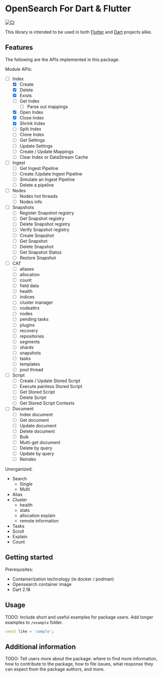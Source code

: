 # OpenSearch For Dart & Flutter
[![CI](https://github.com/Nexushunter/opensearch-dart/actions/workflows/CI.yaml/badge.svg?branch=main)](https://github.com/Nexushunter/opensearch-dart/actions/workflows/CI.yaml)

This library is intended to be used in both [Flutter](https://flutter.dev) and [Dart](https://dart.dev) projects alike.

## Features

The following are the APIs implemented in this package.

Module APIs:
- [ ] Index
  - [x] Create
  - [x] Delete
  - [x] Exists
  - [ ] Get Index
    - [ ] Parse out mappings
  - [x] Open Index
  - [x] Close Index
  - [x] Shrink Index
  - [ ] Split Index
  - [ ] Clone Index
  - [ ] Get Settings
  - [ ] Update Settings
  - [ ] Create / Update Mappings
  - [ ] Clear Index or DataStream Cache
- [ ] Ingest
  - [ ] Get Ingest Pipeline
  - [ ] Create /Update Ingest Pipeline
  - [ ] Simulate an Ingest Pipeline
  - [ ] Delete a pipeline
- [ ] Nodes
  - [ ] Nodes hot threads
  - [ ] Nodes info
- [ ] Snapshots
  - [ ] Register Snapshot registry
  - [ ] Get Snapshot registry
  - [ ] Delete Snapshot registry
  - [ ] Verify Snapshot registry
  - [ ] Create Snapshot
  - [ ] Get Snapshot
  - [ ] Delete Snapshot
  - [ ] Get Snapshot Status
  - [ ] Restore Snapshot
- [ ] CAT
  -  [ ] aliases
  -  [ ] allocation
  -  [ ] count
  -  [ ] field data
  -  [ ] health
  -  [ ] indices
  -  [ ] cluster manager
  -  [ ] nodeattrs
  -  [ ] nodes
  -  [ ] pending tasks
  -  [ ] plugins
  -  [ ] recovery
  -  [ ] repositories
  -  [ ] segments
  -  [ ] shards
  -  [ ] snapshots
  -  [ ] tasks
  -  [ ] templates
  -  [ ] pool thread
- [ ] Script
  - [ ] Create / Update Stored Script
  - [ ] Execute painless Stored Script
  - [ ] Get Stored Script
  - [ ] Delete Script
  - [ ] Get Stored Script Contexts
- [ ] Document
  - [ ] Index document
  - [ ] Get document
  - [ ] Update document
  - [ ] Delete document
  - [ ] Bulk
  - [ ] Multi-get document
  - [ ] Delete by query
  - [ ] Update by query
  - [ ] Reindex

Unorganized:
- Search
    - Single
    - Multi
- Alias
- Cluster
  - health
  - stats
  - allocation explain
  - remote information
- Tasks
- Scroll
- Explain
- Count

## Getting started

Prerequisites:
- Containerization technology (ie docker / podman)
- Opensearch container image
- Dart 2.18

## Usage

TODO: Include short and useful examples for package users. Add longer examples
to `/example` folder. 

```dart
const like = 'sample';
```

## Additional information

TODO: Tell users more about the package: where to find more information, how to 
contribute to the package, how to file issues, what response they can expect 
from the package authors, and more.

